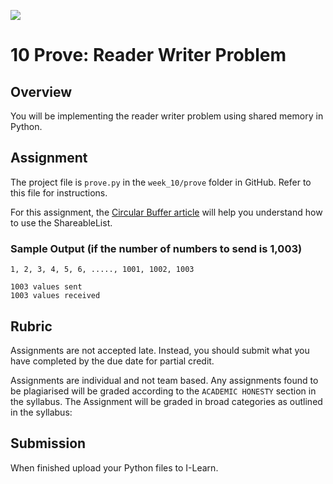 ![](../site/banner.png)

# 10 Prove: Reader Writer Problem

## Overview

You will be implementing the reader writer problem using shared memory in Python.

## Assignment

The project file is `prove.py` in the `week_10/prove` folder in GitHub.  Refer to this file for instructions.

For this assignment, the [Circular Buffer article](https://en.wikipedia.org/wiki/Circular_buffer) will help you understand how to use the ShareableList.


### Sample Output (if the number of numbers to send is 1,003)

```text
1, 2, 3, 4, 5, 6, ....., 1001, 1002, 1003

1003 values sent
1003 values received
```

## Rubric

Assignments are not accepted late. Instead, you should submit what you have completed by the due date for partial credit.

Assignments are individual and not team based.  Any assignments found to be  plagiarised will be graded according to the `ACADEMIC HONESTY` section in the syllabus. The Assignment will be graded in broad categories as outlined in the syllabus:

## Submission

When finished upload your Python files to I-Learn.

